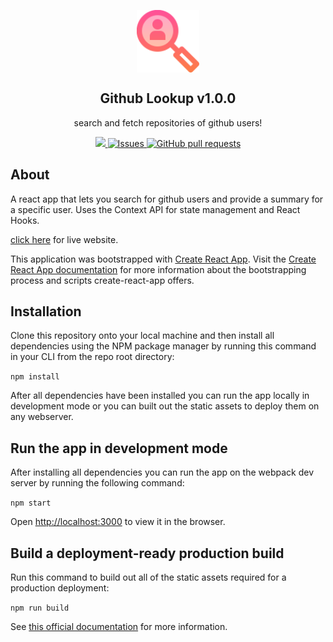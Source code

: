 <p align="center">
 <img width="100px" src="./public/title-icon.svg" align="center" alt="GitHub Lookup Icon" />
 <h2 align="center">Github Lookup v1.0.0</h2>
 <p align="center">search and fetch repositories of github users!</p>
</p>

<p align="center">
    <a href="https://github-lookup-aicirou.vercel.app/">
        <img src="https://img.shields.io/website?down_color=lightgrey&down_message=down&up_color=%231e90ff&up_message=live&url=https%3A%2F%2Fgithub-lookup-aicirou.vercel.app"/>
    </a>
    <a href="https://github.com/Aicirou/Github-Lookup/issues">
      <img alt="Issues" src="https://img.shields.io/github/issues/Aicirou/Github-Lookup?color=0088ff" />
    </a>
    <a href="https://github.com/Aicirou/Github-Lookup/pulls">
      <img alt="GitHub pull requests" src="https://img.shields.io/github/issues-pr/Aicirou/Github-Lookup?color=0088ff" />
    </a>
</p>

## About

A react app that lets you search for github users and provide a summary for a specific user. Uses the Context API for state management and React Hooks.

[click here](https://github-finder-aicirou.vercel.app/) for live website.

This application was bootstrapped with [Create React App](https://github.com/facebook/create-react-app). Visit the [Create React App documentation](https://facebook.github.io/create-react-app/docs/) for more information about the bootstrapping process and scripts create-react-app offers.

## Installation

Clone this repository onto your local machine and then install all dependencies using the NPM package manager by running this command in your CLI from the repo root directory:

`npm install`

After all dependencies have been installed you can run the app locally in development mode or you can built out the static assets to deploy them on any webserver.

## Run the app in development mode

After installing all dependencies you can run the app on the webpack dev server by running the following command:

`npm start`

Open [http://localhost:3000](http://localhost:3000) to view it in the browser.

## Build a deployment-ready production build

Run this command to build out all of the static assets required for a production deployment:

`npm run build`

See [this official documentation](https://facebook.github.io/create-react-app/docs/deployment) for more information.
